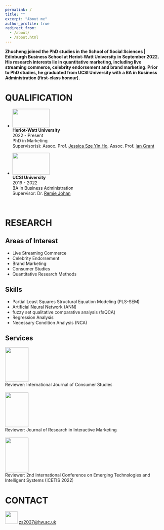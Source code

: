 ```yaml
---
permalink: /
title: ""
excerpt: "About me"
author_profile: true
redirect_from: 
  - /about/
  - /about.html
---
```


<b>Zhucheng joined the PhD studies in the School of Social Sciences | Edinburgh Business School at Heriot-Watt University in September 2022.
His research interests lie in quantitative marketing, including live streaming commerce, celebrity endorsement and brand marketing.
Prior to PhD studies, he graduated from UCSI University with a BA in Business Administration (first-class honour).</b>

QUALIFICATION
=====
- <img width="120" height="60" src="https://zhuchengshao.github.io/images/HWU2.jpg"/> <br>
  <b>Heriot-Watt University </b> <br>
  2022 - Present <br>
  PhD in Marketing <br>
  Supervisor(s): Assoc. Prof. [Jessica Sze Yin Ho](https://www.hw.ac.uk/ebs/people/faculty/jessica-sze-yin-ho.htm), Assoc. Prof. [Ian Grant](https://www.hw.ac.uk/ebs/people/faculty/ian-grant.htm) <br>

- <img width="120" height="71" src="https://zhuchengshao.github.io/images/UCSI2.jpg"/> <br>
  <b>UCSI University </b> <br>
  2019 - 2022 <br>
  BA in Business Administration <br>
  Supervisor: Dr. [Remie Johan](https://www.ucsiuniversity.edu.my/dr-mohd-remie-mohd-johan) <br>

<br>

RESEARCH
======

Areas of Interest
-----
- Live Streaming Commerce
- Celebrity Endorsement
- Brand Marketing
- Consumer Studies
- Quantitative Research Methods

Skills
-----
- Partial Least Squares Structural Equation Modeling (PLS-SEM)
- Artificial Neural Network (ANN)
- fuzzy set qualitative comparative analysis (fsQCA)
- Regression Analysis
- Necessary Condition Analysis (NCA)

Services
-----
[<img width="74.7" height="112" src="https://zhuchengshao.github.io/images/IJCS.jpg"/>](https://onlinelibrary.wiley.com/journal/14706431)<br>
Reviewer: International Journal of Consumer Studies <br>
<br>
[<img width="74.7" height="112" src="https://zhuchengshao.github.io/images/JRIM.jpg"/>](https://www.emerald.com/insight/publication/issn/2040-7122)<br>
Reviewer: Journal of Research in Interactive Marketing <br>
<br>
[<img width="74.7" height="112" src="https://zhuchengshao.github.io/images/ICETIS.jpg"/>](https://icetis2022.asrin.org/)<br>
Reviewer: 2nd International Conference on Emerging Technologies and Intelligent Systems (ICETIS 2022)<br>

CONTACT
======
<img width="40" height="40" src="https://zhuchengshao.github.io/images/Mail.jpg"/> zs2037@hw.ac.uk
